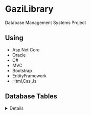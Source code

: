 # GaziLibrary
Database Management Systems Project

## Using
- Asp.Net Core
- Oracle
- C#
- MVC
- Bootstrap
- EntityFramework
- Html,Css,Js

## Database Tables

<details>
  <summary>Details</summary>

### Books

| Name          | Data Type    | Allow Nulls | Default |
| :------------ | :----------- | :---------- | :------ |
| Id            | int          | False       |         |
| AuthorId      | int          | False       |         |
| TypeId        | int          | False       |         |
| Name          | nvarchar(50) | False       |         |
| NumberOfPage  | int          | False       |         |
| Image         | nvarchar(90) | False       |         |
| Status        | bit          | False       |         |

### Types

| Name   | Data Type     | Allow Nulls | Default |
| :----- | :------------ | :---------- | :------ |
| Id     | int           | False       |         |
| Name   | nvarchar(50)  | False       |         |
| Status | bit           | False       |         |

### Authors

| Name       | Data Type     | Allow Nulls | Default |
| :--------- | :------------ | :---------- | :------ |
| Id         | int           | False       |         |
| FirstName  | nvarchar(50)  | False       |         |
| LastName   | nvarchar(50)  | False       |         |
| Status     | bit           | False       |         |

### BorrowedBooks

| Name       | Data Type | Allow Nulls | Default |
| :--------- | :-------- | :---------- | :------ |
| Id         | int       | False       |         |
| UserId     | int       | False       |         |
| BookId     | int       | False       |         |
| BorrowDate | Date      | False       |         |
| ReturnDate | Date      | False       |         |
| Status     | bit       | False       |         |

### Messages

| Name    | Data Type     | Allow Nulls | Default |
| :------ | :------------ | :---------- | :------ |
| Id      | int           | False       |         |
| UserId  | int           | False       |         |
| Message | nvarchar(MAX) | False       |         |
| Date    | Date          | False       |         |

### Users

| Name       | Data Type    | Allow Nulls | Default |
| :--------- | :----------- | :---------- | :------ |
| Id         | int          | False       |         |
| PositionId | int          | False       |         |
| FirstName  | nvarchar(50) | False       |         |
| LastName   | nvarchar(50) | False       |         |
| UserName   | nvarchar(50) | False       |         |
| Email      | nvarchar(50) | False       |         |
| Password   | nvarchar(50) | False       |         |
| Status     | bit          | False       |         |

### Positions

| Name   | Data Type    | Allow Nulls | Default |
| :----- | :----------- | :---------- | :------ |
| Id     | int          | False       |         |
| Name   | varchar(50)  | False       |         |
| Status | bit          | False       |         |

</details><p></p>
